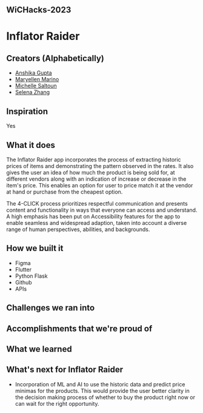 ## WiCHacks-2023

# Inflator Raider

## Creators (Alphabetically)
- [Anshika Gupta](https://www.linkedin.com/in/anshikagupta08/)
- [Maryellen Marino]()
- [Michelle Saltoun]()
- [Selena Zhang]()


## Inspiration
Yes

## What it does
The Inflator Raider app incorporates the process of extracting historic prices of items and demonstrating the pattern observed in the rates. It also gives the user an idea of how much the product is being sold for, at different vendors along with an indication of increase or decrease in the item's price. This enables an option for user to price match it at the vendor at hand or purchase from the cheapest option. 

The 4-CLICK process prioritizes respectful communication and presents content and functionality in ways that everyone can access and understand. A high emphasis has been put on Accessibility features for the app to enable seamless and widespread adaption, taken into account a diverse range of human perspectives, abilities, and backgrounds.

## How we built it
- Figma
- Flutter
- Python Flask
- Github
- APIs

## Challenges we ran into

## Accomplishments that we're proud of

## What we learned

## What's next for Inflator Raider
- Incorporation of ML and AI to use the historic data and predict price minimas for the products. This would provide the user better clarity in the decision making process of whether to buy the product right now or can wait for the right opportunity.
